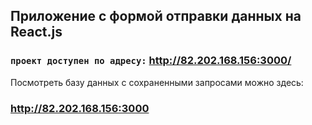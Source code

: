 ## Приложение с формой отправки данных на React.js


### `проект доступен по адресу:` http://82.202.168.156:3000/  
  
    
Посмотреть базу данных с сохраненными запросами можно здесь:

### http://82.202.168.156:3000


